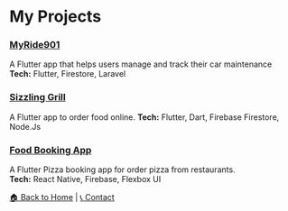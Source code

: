 # My Projects

### [MyRide901](https://apps.apple.com/ca/app/myride901-car-info-manager/id1562006468)
A Flutter app that helps users manage and track their car maintenance  
**Tech:** Flutter, Firestore, Laravel

### [Sizzling Grill](https://play.google.com/store/apps/details?id=com.sizzling_grill_loop_2&hl=en_CA)
A Flutter app to order food online. 
**Tech:** Flutter, Dart,  Firebase Firestore, Node.Js

### [Food Booking App](https://play.google.com/store/apps/details?id=com.top_in_town_pizza&hl=en_CA)
A Flutter Pizza booking app for order pizza from restaurants.  
**Tech:** React Native, Firebase, Flexbox UI

[🏠 Back to Home](./index.markdown) | [📞 Contact](./contact.markdown)

